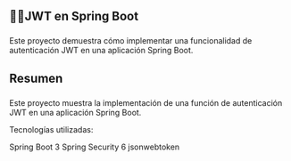 
###

<h2 align="left">👨‍💻JWT en Spring Boot</h2>

###

<p align="left">Este proyecto demuestra cómo implementar una funcionalidad de autenticación JWT en una aplicación Spring Boot.</p>


###

<h2 align="left">Resumen</h2>

###

<p align="left">Este proyecto muestra la implementación de una función de autenticación JWT en una aplicación Spring Boot.

Tecnologías utilizadas:

Spring Boot 3
Spring Security 6
jsonwebtoken</p>
